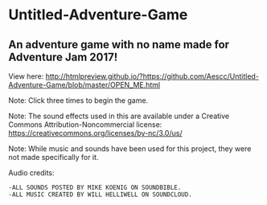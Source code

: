 # Untitled-Adventure-Game

## An adventure game with no name made for Adventure Jam 2017!

View here: http://htmlpreview.github.io/?https://github.com/Aescc/Untitled-Adventure-Game/blob/master/OPEN_ME.html

Note: Click three times to begin the game.

Note: The sound effects used in this are available under a Creative Commons Attribution-Noncommercial license: https://creativecommons.org/licenses/by-nc/3.0/us/

Note: While music and sounds have been used for this project, they were not made specifically for it.

Audio credits:

	-ALL SOUNDS POSTED BY MIKE KOENIG ON SOUNDBIBLE.
	-ALL MUSIC CREATED BY WILL HELLIWELL ON SOUNDCLOUD.
	
